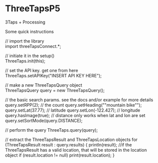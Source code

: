 ThreeTapsP5
===========

3Taps + Processing




Some quick instructions

// import the library<br>
import threeTapsConnect.*; 

// initiate it in the setup() <br>
ThreeTaps.init(this); 

// set the API key. get one from here <br>
ThreeTaps.setAPIKey("INSERT API KEY HERE"); 

// make a new ThreeTapsQuery object <br>
ThreeTapsQuery query = new ThreeTapsQuery(); 

// the basic search params. see the docs and/or example for more details 
query.setRPP(2); // the count 
query.setHeading("\"mountain bike\""); 
query.setLat(37.77); // latitude 
query.setLon(-122.427); // longitude 
query.hasImage(true); 
// distance only works when lat and lon are set query.setSortMode(query.DISTANCE); 

// perform the query 
ThreeTaps.query(query); 

// extract the ThreeTapsResult and ThreeTapsLocation objects 
for (ThreeTapsResult result : query.results) {
  println(result);
//if the ThreeTapsResult has a valid location, that will be stored in the location object
  if (result.location != null) print(result.location); 
} 

